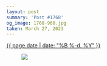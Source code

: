 ```yaml
---
layout: post
summary: 'Post #1768'
og_image: 1768-960.jpg
taken: March 27, 2023
---
```


<div class="post">
 <time>
  <a href="/1768">
   {{ page.date | date: "%B %-d, %Y" }}
  </a>
 </time>
 <a href="/1768">
  <figure data-taken="3/27/2023">
   <img sizes="(min-width: 700px) 50vw, calc(100vw - 2rem)" src="{{ site.assets_url }}/1768-480.jpg" srcset="{{ site.assets_url }}/1768-240.jpg 240w, {{ site.assets_url }}/1768-480.jpg 480w, {{ site.assets_url }}/1768-720.jpg 720w, {{ site.assets_url }}/1768-960.jpg 960w"/>
  </figure>
 </a>
</div>
